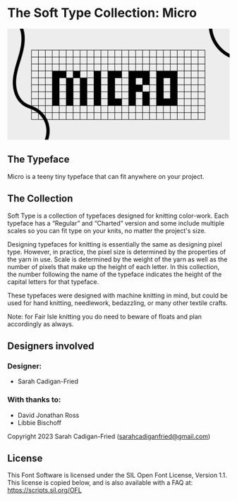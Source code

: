 # The Soft Type Collection: Micro

![Sample of Micro](documentation/soft-type-collection-promo-MICRO-2-Standard.png)

## The Typeface
Micro is a teeny tiny typeface that can fit anywhere on your project.

## The Collection
Soft Type is a collection of typefaces designed for knitting color-work. Each typeface has a “Regular” and “Charted” version and some include multiple scales so you can fit type on your knits, no matter the project's size.

Designing typefaces for knitting is essentially the same as designing pixel type. However, in practice, the pixel size is determined by the properties of the yarn in use. Scale is determined by the weight of the yarn as well as the number of pixels that make up the height of each letter. In this collection, the number following the name of the typeface indicates the height of the capital letters for that typeface. 


These typefaces were designed with machine knitting in mind, but could be used for hand knitting, needlework, bedazzling, or many other textile crafts.

Note: for Fair Isle knitting you do need to beware of floats and plan accordingly as always.

## Designers involved
### Designer: 
- Sarah Cadigan-Fried

### With thanks to: 
- David Jonathan Ross
- Libbie Bischoff

Copyright 2023 Sarah Cadigan-Fried (sarahcadiganfried@gmail.com)

## License
This Font Software is licensed under the SIL Open Font License, Version 1.1. This license is copied below, and is also available with a FAQ at: https://scripts.sil.org/OFL
